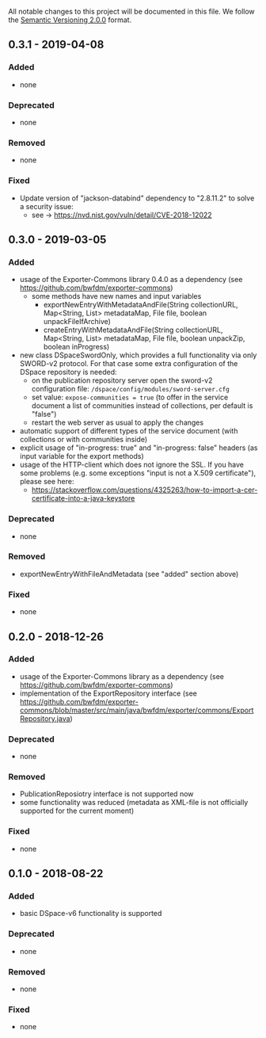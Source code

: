 All notable changes to this project will be documented in this file.
We follow the [Semantic Versioning 2.0.0](http://semver.org/) format.


## 0.3.1 - 2019-04-08

### Added
- none

### Deprecated
- none

### Removed
- none

### Fixed
- Update version of "jackson-databind" dependency to "2.8.11.2" to solve a security issue:  
  * see -> https://nvd.nist.gov/vuln/detail/CVE-2018-12022



## 0.3.0 - 2019-03-05

### Added
- usage of the Exporter-Commons library 0.4.0 as a dependency (see https://github.com/bwfdm/exporter-commons)
  * some methods have new names and input variables
    - exportNewEntryWithMetadataAndFile(String collectionURL, Map<String, List<String>> metadataMap, File file, boolean unpackFileIfArchive)
    - createEntryWithMetadataAndFile(String collectionURL, Map<String, List<String>> metadataMap, File file, boolean unpackZip, boolean inProgress)
- new class DSpaceSwordOnly, which provides a full functionality via only SWORD-v2 protocol. For that case some extra configuration of the DSpace repository is needed:
  * on the publication repository server open the sword-v2 configuration file: `/dspace/config/modules/sword-server.cfg`
  * set value: `expose-communities = true` (to offer in the service document a list of communities instead of collections, per default is "false")
  * restart the web server as usual to apply the changes
- automatic support of different types of the service document (with collections or with communities inside)     
- explicit usage of "in-progress: true" and "in-progress: false" headers (as input variable for the export methods)
- usage of the HTTP-client which does not ignore the SSL. If you have some problems (e.g. some exceptions "input is not a X.509 certificate"), please see here:
  * https://stackoverflow.com/questions/4325263/how-to-import-a-cer-certificate-into-a-java-keystore

### Deprecated
- none

### Removed
- exportNewEntryWithFileAndMetadata (see "added" section above)

### Fixed
- none 




## 0.2.0 - 2018-12-26

### Added
- usage of the Exporter-Commons library as a dependency (see https://github.com/bwfdm/exporter-commons)
- implementation of the ExportRepository interface (see https://github.com/bwfdm/exporter-commons/blob/master/src/main/java/bwfdm/exporter/commons/ExportRepository.java)

### Deprecated
- none

### Removed
- PublicationReposiotry interface is not supported now
- some functionality was reduced (metadata as XML-file is not officially supported for the current moment)

### Fixed
- none  




## 0.1.0 - 2018-08-22

### Added
- basic DSpace-v6 functionality is supported

### Deprecated
- none

### Removed
- none

### Fixed
- none
